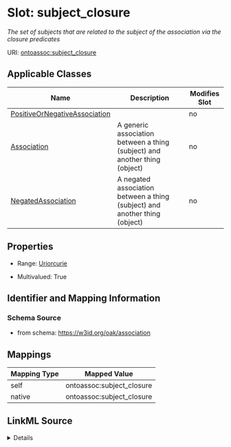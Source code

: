 

# Slot: subject_closure


_The set of subjects that are related to the subject of the association via the closure predicates_





URI: [ontoassoc:subject_closure](https://w3id.org/oak/association/subject_closure)



<!-- no inheritance hierarchy -->





## Applicable Classes

| Name | Description | Modifies Slot |
| --- | --- | --- |
| [PositiveOrNegativeAssociation](PositiveOrNegativeAssociation.md) |  |  no  |
| [Association](Association.md) | A generic association between a thing (subject) and another thing (object) |  no  |
| [NegatedAssociation](NegatedAssociation.md) | A negated association between a thing (subject) and another thing (object) |  no  |







## Properties

* Range: [Uriorcurie](Uriorcurie.md)

* Multivalued: True





## Identifier and Mapping Information







### Schema Source


* from schema: https://w3id.org/oak/association




## Mappings

| Mapping Type | Mapped Value |
| ---  | ---  |
| self | ontoassoc:subject_closure |
| native | ontoassoc:subject_closure |




## LinkML Source

<details>
```yaml
name: subject_closure
description: The set of subjects that are related to the subject of the association
  via the closure predicates
from_schema: https://w3id.org/oak/association
rank: 1000
alias: subject_closure
domain_of:
- PositiveOrNegativeAssociation
range: uriorcurie
multivalued: true

```
</details>